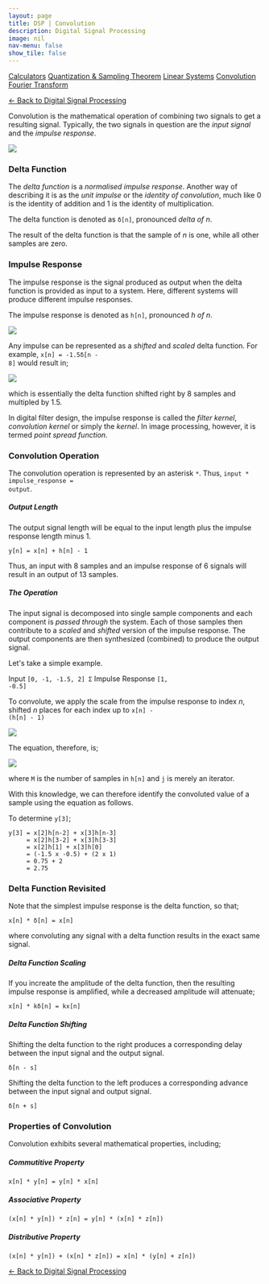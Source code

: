 ```yaml
---
layout: page
title: DSP | Convolution
description: Digital Signal Processing
image: nil
nav-menu: false
show_tile: false
---
```


<a href="calculators.html" class="button small">Calculators</a>
<a href="sampling-theorem.html" class="button small">Quantization & Sampling Theorem</a>
<a href="linear-systems.html" class="button small">Linear Systems</a>
<a href="convolution.html" class="button special small">Convolution</a>
<a href="fourier-transform" class="button small">Fourier Transform</a>

<a href="/digital-signal-processing">&#x2190; Back to Digital Signal Processing</a>

Convolution is the mathematical operation of combining two signals to get a resulting signal. Typically, the two signals in question are the *input signal* and the *impulse response*.

<img src="/assets/images/dsp/convolution.png" />

### Delta Function

The *delta function* is a *normalised impulse response*. Another way of describing it is as the *unit impulse* or the *identity of convolution*, much like 0 is the identity of addition and 1 is the identity of multiplication.

The delta function is denoted as <code>&delta;[n]</code>, pronounced *delta of n*.

The result of the delta function is that the sample of *n* is one, while all other samples are zero.

### Impulse Response

The impulse response is the signal produced as output when the delta function is provided as input to a system. Here, different systems will produce different impulse responses.

The impulse response is denoted as <code>h[n]</code>, pronounced *h of n*.

<img src="/assets/images/dsp/delta-and-impulse.png" />

Any impulse can be represented as a *shifted* and *scaled* delta function. For example, <code>x[n] = -1.5&delta;[n - 8]</code> would result in;

<img src="/assets/images/dsp/delta-shift-scale.png" />

which is essentially the delta function shifted right by 8 samples and multipled by 1.5.

In digital filter design, the impulse response is called the *filter kernel*, *convolution kernel* or simply the *kernel*. In image processing, however, it is termed *point spread function*.

### Convolution Operation

The convolution operation is represented by an asterisk <code>&ast;</code>. Thus, <code>input * impulse_response = output</code>.

##### Output Length

The output signal length will be equal to the input length plus the impulse response length minus 1.

<code>y[n] = x[n] + h[n] - 1</code>

Thus, an input with 8 samples and an impulse response of 6 signals will result in an output of 13 samples.

##### The Operation

The input signal is decomposed into single sample components and each component is *passed through* the system. Each of those samples then contribute to a *scaled* and *shifted* version of the impulse response. The output components are then synthesized (combined) to produce the output signal.

Let's take a simple example.

Input <code>[0, -1, -1.5, 2]  &Sigma;</code>
Impulse Response <code>[1, -0.5]</code>

To convolute, we apply the scale from the impulse response to index *n*, shifted *n* places for each index up to <code>x[n] - (h[n] - 1)</code>

<img src="/assets/images/dsp/output-of-convolution.png" />

The equation, therefore, is;

<img src="/assets/images/dsp/convolution-equation.png" />

where <code>M</code> is the number of samples in <code>h[n]</code> and <code>j</code> is merely an iterator.

With this knowledge, we can therefore identify the convoluted value of a sample using the equation as follows.

To determine <code>y[3]</code>;

    y[3] = x[2]h[n-2] + x[3]h[n-3]
         = x[2]h[3-2] + x[3]h[3-3]
         = x[2]h[1] + x[3]h[0]
         = (-1.5 x -0.5) + (2 x 1)
         = 0.75 + 2
         = 2.75

### Delta Function Revisited

Note that the simplest impulse response is the delta function, so that;

<code>x[n] * &delta;[n] = x[n]</code>

where convoluting any signal with a delta function results in the exact same signal.

##### Delta Function Scaling

If you increate the amplitude of the delta function, then the resulting impulse response is amplified, while a decreased amplitude will attenuate;

<code>x[n] * k&delta;[n] = kx[n]</code>

##### Delta Function Shifting

Shifting the delta function to the right produces a corresponding delay between the input signal and the output signal.

<code>&delta;[n - s]</code>

Shifting the delta function to the left produces a corresponding advance between the input signal and output signal.

<code>&delta;[n + s]</code>

### Properties of Convolution

Convolution exhibits several mathematical properties, including;

##### Commutitive Property

<code>x[n] * y[n] = y[n] * x[n]</code>

##### Associative Property

<code>(x[n] * y[n]) * z[n] = y[n] * (x[n] * z[n])</code>

##### Distributive Property

<code>(x[n] * y[n]) + (x[n] * z[n]) = x[n] * (y[n] + z[n])</code>

<a href="/digital-signal-processing">&#x2190; Back to Digital Signal Processing</a>
